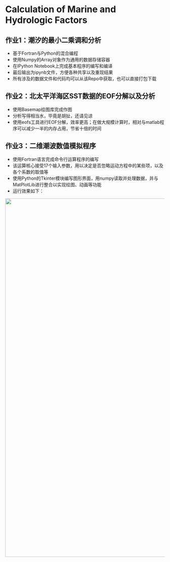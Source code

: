 Calculation of Marine and Hydrologic Factors
============================================



## 作业1：潮汐的最小二乘调和分析

- 基于Fortran与Python的混合编程
- 使用Numpy的Array对象作为通用的数据存储容器
- 在IPython Notebook上完成基本程序的编写和编译
- 最后输出为ipynb文件，方便各种共享以及重现结果
- 所有涉及的数据文件和代码均可以从该Repo中获取，也可以直接打包下载


## 作业2：北太平洋海区SST数据的EOF分解以及分析

- 使用Basemap绘图库完成作图
- 分析写得相当水，毕竟是胡扯，还请见谅
- 使用eofs工具进行EOF分解，效率更高；在做大规模计算时，相对与matlab程序可以减少一半的内存占用，节省十倍的时间

## 作业3：二维潮波数值模拟程序

- 使用Fortran语言完成命令行运算程序的编写
- 该运算核心接受17个输入参数，用以决定是否忽略运动方程中的某些项，以及各个系数的取值等
- 使用Python的Tkinter模块编写图形界面，用numpy读取并处理数据，并与MatPlotLib进行整合以实现绘图、动画等功能
- 运行效果如下：
<img src=https://raw.githubusercontent.com/FinalTheory/Calculation_of_Marine_and_Hydrologic_Factors/master/HomeWork_3%202-D%20Numerical%20Simulation/demonstration.gif width=1130>
